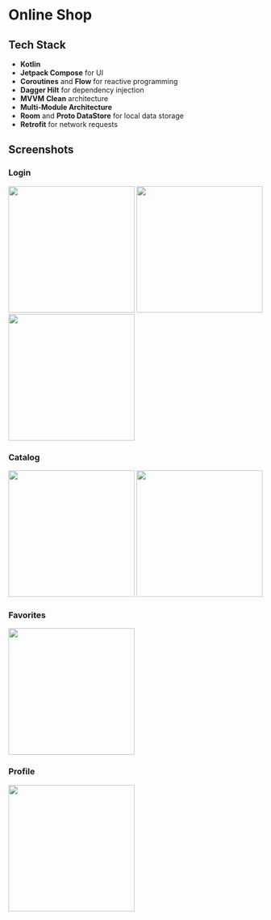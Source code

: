 # Online Shop

## Tech Stack
- **Kotlin**
- **Jetpack Compose** for UI
- **Coroutines** and **Flow** for reactive programming
- **Dagger Hilt** for dependency injection
- **MVVM** **Clean** architecture
- **Multi-Module Architecture**
- **Room** and **Proto DataStore** for local data storage
- **Retrofit** for network requests

## Screenshots

### Login
<img src="https://i.imgur.com/GUjvDm0.png" width="250"> <img src="https://i.imgur.com/VkekIBU.png" width="250"> <img src="https://i.imgur.com/EIauSgQ.png" width="250">

### Catalog
<img src="https://i.imgur.com/yrcIg7x.png" width="250"> <img src="https://i.imgur.com/1nmzaW1.png" width="250">

### Favorites
<img src="https://i.imgur.com/ZYxGFSk.png" width="250">

### Profile
<img src="https://i.imgur.com/mFWnqK2.png" width="250">

